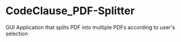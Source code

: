 # CodeClause_PDF-Splitter
GUI Application that splits PDF into multiple PDFs according to user's selection
